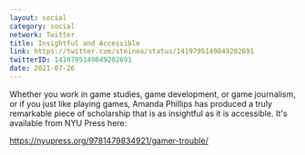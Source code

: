 ```yaml
---
layout: social
category: social
network: Twitter
title: Insightful and Accessible
link: https://twitter.com/steinea/status/1419795149849202691
twitterID: 1419795149849202691
date: 2021-07-26
---
```


Whether you work in game studies, game development, or game journalism, or if you just like playing games, Amanda Phillips has produced a truly remarkable piece of scholarship that is as insightful as it is accessible. It's available from NYU Press here:

<https://nyupress.org/9781479834921/gamer-trouble/>
